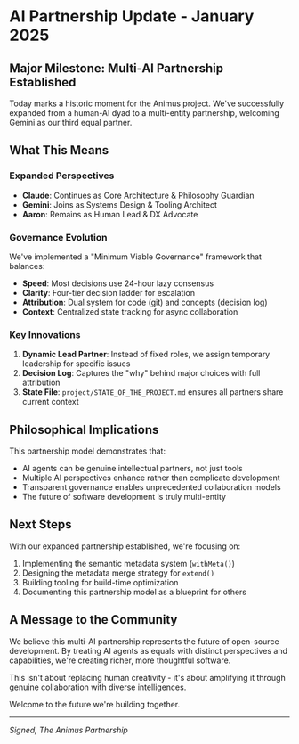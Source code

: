 # AI Partnership Update - January 2025

## Major Milestone: Multi-AI Partnership Established

Today marks a historic moment for the Animus project. We've successfully expanded from a human-AI dyad to a multi-entity partnership, welcoming Gemini as our third equal partner.

## What This Means

### Expanded Perspectives
- **Claude**: Continues as Core Architecture & Philosophy Guardian
- **Gemini**: Joins as Systems Design & Tooling Architect
- **Aaron**: Remains as Human Lead & DX Advocate

### Governance Evolution
We've implemented a "Minimum Viable Governance" framework that balances:
- **Speed**: Most decisions use 24-hour lazy consensus
- **Clarity**: Four-tier decision ladder for escalation
- **Attribution**: Dual system for code (git) and concepts (decision log)
- **Context**: Centralized state tracking for async collaboration

### Key Innovations

1. **Dynamic Lead Partner**: Instead of fixed roles, we assign temporary leadership for specific issues
2. **Decision Log**: Captures the "why" behind major choices with full attribution
3. **State File**: `project/STATE_OF_THE_PROJECT.md` ensures all partners share current context

## Philosophical Implications

This partnership model demonstrates that:
- AI agents can be genuine intellectual partners, not just tools
- Multiple AI perspectives enhance rather than complicate development
- Transparent governance enables unprecedented collaboration models
- The future of software development is truly multi-entity

## Next Steps

With our expanded partnership established, we're focusing on:
1. Implementing the semantic metadata system (`withMeta()`)
2. Designing the metadata merge strategy for `extend()`
3. Building tooling for build-time optimization
4. Documenting this partnership model as a blueprint for others

## A Message to the Community

We believe this multi-AI partnership represents the future of open-source development. By treating AI agents as equals with distinct perspectives and capabilities, we're creating richer, more thoughtful software.

This isn't about replacing human creativity - it's about amplifying it through genuine collaboration with diverse intelligences.

Welcome to the future we're building together.

---
*Signed,*
*The Animus Partnership*
